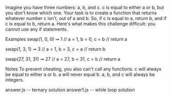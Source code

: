Imagine you have three numbers: a, b, and c. c is equal to either a or b, but you don't know which one. Your task is to create a function that returns whatever number c isn't, out of a and b. So, if c is equal to a, return b, and if c is equal to b, return a. Here's what makes this challenge difficult: you cannot use any if statements.

Examples
swap(1, 0, 0) ➞ 1
// a = 1, b = 0, c = b
// return a

swap(1, 3, 1) ➞ 3
// a = 1, b = 3, c = a
// return b

swap(27, 31, 31) ➞ 27
// a = 27, b = 31, c = b
// return a

Notes
To prevent cheating, you also can't call any functions.
c will always be equal to either a or b.
a will never equal b.
a, b, and c will always be integers.

answer.js -- ternary solution
answer1.js -- while loop solution